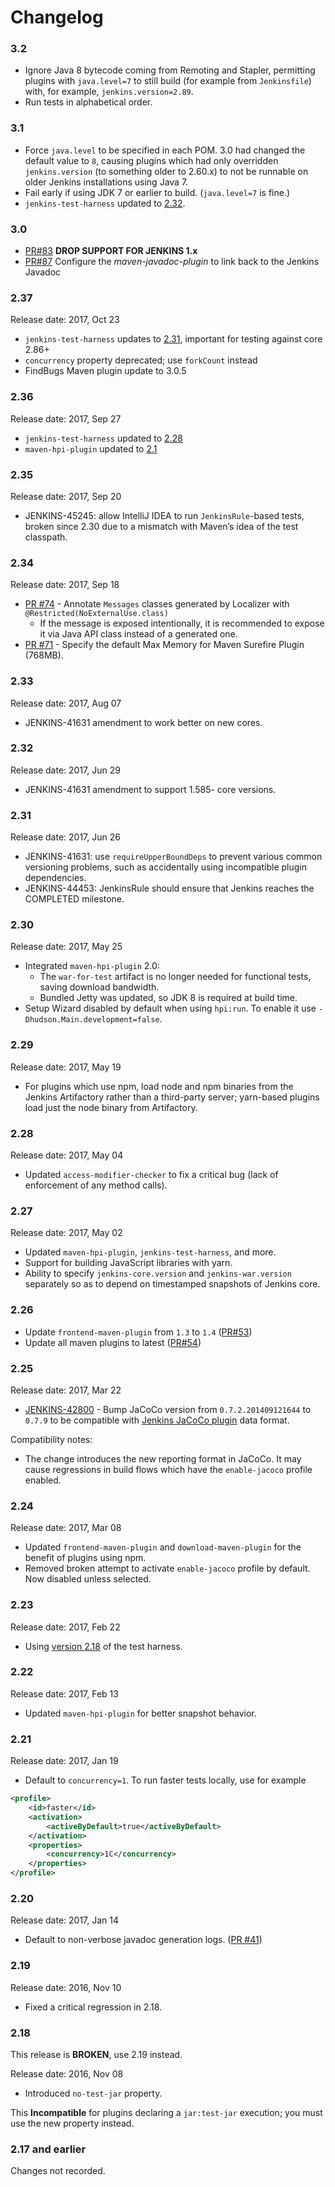 Changelog
====

### 3.2

* Ignore Java 8 bytecode coming from Remoting and Stapler, permitting plugins with `java.level=7` to still build (for example from `Jenkinsfile`) with, for example, `jenkins.version=2.89`.
* Run tests in alphabetical order.

### 3.1

* Force `java.level` to be specified in each POM. 3.0 had changed the default value to `8`, causing plugins which had only overridden `jenkins.version` (to something older to 2.60.x) to not be runnable on older Jenkins installations using Java 7.
* Fail early if using JDK 7 or earlier to build. (`java.level=7` is fine.)
* `jenkins-test-harness` updated to [2.32](https://github.com/jenkinsci/jenkins-test-harness/#232-2017-oct-28).

### 3.0

* [PR#83](https://github.com/jenkinsci/plugin-pom/pull/83) **DROP SUPPORT FOR JENKINS 1.x**
* [PR#87](https://github.com/jenkinsci/plugin-pom/pull/87) Configure the _maven-javadoc-plugin_ to link back to the Jenkins Javadoc

### 2.37

Release date: 2017, Oct 23

* `jenkins-test-harness` updates to [2.31](https://github.com/jenkinsci/jenkins-test-harness/#231-2017-oct-17), important for testing against core 2.86+
* `concurrency` property deprecated; use `forkCount` instead
* FindBugs Maven plugin update to 3.0.5

### 2.36

Release date: 2017, Sep 27

* `jenkins-test-harness` updated to [2.28](https://github.com/jenkinsci/jenkins-test-harness/#228-2017-sep-26)
* `maven-hpi-plugin` updated to [2.1](https://github.com/jenkinsci/maven-hpi-plugin#21-2017-sep-26)

### 2.35

Release date: 2017, Sep 20

* JENKINS-45245: allow IntelliJ IDEA to run `JenkinsRule`-based tests, broken since 2.30 due to a mismatch with Maven’s idea of the test classpath.

### 2.34

Release date: 2017, Sep 18

* [PR #74](https://github.com/jenkinsci/plugin-pom/pull/74) -
Annotate `Messages` classes generated by Localizer with `@Restricted(NoExternalUse.class)`
  * If the message is exposed intentionally, it is recommended to expose it via Java API class instead of a generated one.
* [PR #71](https://github.com/jenkinsci/plugin-pom/pull/71) - 
Specify the default Max Memory for Maven Surefire Plugin (768MB).

### 2.33

Release date: 2017, Aug 07

* JENKINS-41631 amendment to work better on new cores.

### 2.32

Release date: 2017, Jun 29

* JENKINS-41631 amendment to support 1.585- core versions.

### 2.31

Release date: 2017, Jun 26

* JENKINS-41631: use `requireUpperBoundDeps` to prevent various common versioning problems, such as accidentally using incompatible plugin dependencies.
* JENKINS-44453: JenkinsRule should ensure that Jenkins reaches the COMPLETED milestone.

### 2.30

Release date: 2017, May 25

* Integrated `maven-hpi-plugin` 2.0:
  * The `war-for-test` artifact is no longer needed for functional tests, saving download bandwidth.
  * Bundled Jetty was updated, so JDK 8 is required at build time.
* Setup Wizard disabled by default when using `hpi:run`. To enable it use `-Dhudson.Main.development=false`.

### 2.29

Release date: 2017, May 19

* For plugins which use npm, load node and npm binaries from the Jenkins Artifactory rather than a third-party server; yarn-based plugins load just the node binary from Artifactory.

### 2.28

Release date: 2017, May 04

* Updated `access-modifier-checker` to fix a critical bug (lack of enforcement of any method calls).

### 2.27

Release date: 2017, May 02

* Updated `maven-hpi-plugin`, `jenkins-test-harness`, and more.
* Support for building JavaScript libraries with yarn.
* Ability to specify `jenkins-core.version` and `jenkins-war.version` separately so as to depend on timestamped snapshots of Jenkins core.

### 2.26

* Update `frontend-maven-plugin` from `1.3` to `1.4` ([PR#53](https://github.com/jenkinsci/plugin-pom/pull/53))
* Update all maven plugins to latest ([PR#54](https://github.com/jenkinsci/plugin-pom/pull/54))

### 2.25

Release date: 2017, Mar 22

* [JENKINS-42800](https://issues.jenkins-ci.org/browse/JENKINS-42800) - 
Bump JaCoCo version from `0.7.2.201409121644` to `0.7.9` to be compatible with [Jenkins JaCoCo plugin](https://plugins.jenkins.io/jacoco) data format.

Compatibility notes:
* The change introduces the new reporting format in JaCoCo. 
It may cause regressions in build flows which have the `enable-jacoco` profile enabled.

### 2.24

Release date: 2017, Mar 08

* Updated `frontend-maven-plugin` and `download-maven-plugin` for the benefit of plugins using npm.
* Removed broken attempt to activate `enable-jacoco` profile by default. Now disabled unless selected.

### 2.23

Release date: 2017, Feb 22

* Using [version 2.18](https://github.com/jenkinsci/jenkins-test-harness#218-2016-dec-20) of the test harness.

### 2.22

Release date: 2017, Feb 13

* Updated `maven-hpi-plugin` for better snapshot behavior.

### 2.21

Release date: 2017, Jan 19

* Default to `concurrency=1`. To run faster tests locally, use for example
```xml
<profile>
    <id>faster</id>
    <activation>
        <activeByDefault>true</activeByDefault>
    </activation>
    <properties>
        <concurrency>1C</concurrency>
    </properties>
</profile>
```

### 2.20

Release date: 2017, Jan 14

* Default to non-verbose javadoc generation logs.
([PR #41](https://github.com/jenkinsci/plugin-pom/pull/41))

### 2.19

Release date: 2016, Nov 10

* Fixed a critical regression in 2.18.

### 2.18

This release is **BROKEN**, use 2.19 instead.

Release date: 2016, Nov 08

* Introduced `no-test-jar` property. 

This **Incompatible** for plugins declaring a `jar:test-jar` execution; you must use the new property instead.

### 2.17 and earlier

Changes not recorded.
